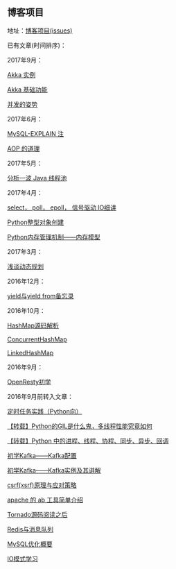 ## 博客项目

地址：[博客项目(issues)](https://github.com/BingLau7/blog/issues)

已有文章(时间排序)：

2017年9月：

[Akka 实例](https://github.com/BingLau7/blog/issues/26)

[Akka 基础功能](https://github.com/BingLau7/blog/issues/25)

[并发的姿势](https://github.com/BingLau7/blog/issues/24)


2017年6月：

[MySQL-EXPLAIN 注](https://github.com/BingLau7/blog/issues/23)

[AOP 的道理](https://github.com/BingLau7/blog/issues/22)


2017年5月：

[分析一波 Java 线程池](https://github.com/BingLau7/blog/issues/21)

2017年4月：

[select， poll， epoll， 信号驱动 IO细讲](https://github.com/BingLau7/blog/issues/20)

[Python整型对象创建](https://github.com/BingLau7/blog/issues/19)

[Python内存管理机制——内存模型](https://github.com/BingLau7/blog/issues/18)

2017年3月：

[浅谈动态规划](https://github.com/BingLau7/blog/issues/17)

2016年12月：

[yield与yield from备忘录](https://github.com/BingLau7/blog/issues/16)

2016年10月：

[HashMap源码解析](https://github.com/BingLau7/blog/issues/13)

[ConcurrentHashMap](https://github.com/BingLau7/blog/issues/14)

[LinkedHashMap](https://github.com/BingLau7/blog/issues/15)

2016年9月：

[OpenResty初学](https://github.com/BingLau7/blog/issues/12)

2016年9月前转入文章：

[定时任务实践（Python向）](https://github.com/BingLau7/blog/issues/11)

[【转载】Python的GIL是什么鬼，多线程性能究竟如何](https://github.com/BingLau7/blog/issues/10)

[【转载】Python 中的进程、线程、协程、同步、异步、回调](https://github.com/BingLau7/blog/issues/9)

[初学Kafka——Kafka配置](https://github.com/BingLau7/blog/issues/8)

[初学Kafka——Kafka实例及其讲解](https://github.com/BingLau7/blog/issues/7)

[csrf(xsrf)原理与应对策略](https://github.com/BingLau7/blog/issues/6)

[apache 的 ab 工具简单介绍](https://github.com/BingLau7/blog/issues/5)

[Tornado源码阅读之后](https://github.com/BingLau7/blog/issues/4)

[Redis与消息队列](https://github.com/BingLau7/blog/issues/3)

[MySQL优化概要](https://github.com/BingLau7/blog/issues/2)

[IO模式学习](https://github.com/BingLau7/blog/issues/1)
